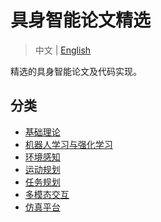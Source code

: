 # 具身智能论文精选

> 中文 | [English](index.md)

精选的具身智能论文及代码实现。

## 分类

- [基础理论](fundamental_theory_cn.md)
- [机器人学习与强化学习](robot_learning_and_reinforcement_learning_cn.md)
- [环境感知](environment_perception_cn.md)
- [运动规划](motion_planning_cn.md)
- [任务规划](task_planning_cn.md)
- [多模态交互](multimodal_interaction_cn.md)
- [仿真平台](simulation_platforms_cn.md)
